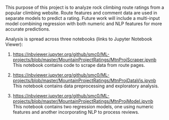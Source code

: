 This purpose of this project is to analyze rock climbing route ratings from a popular climbing website. Route features and comment data are used in separate models to predict a rating. Future work will include a multi-input model combining regression with both numeric and NLP features for more accurate predictions.

Analysis is spread across three notebooks (links to Jupyter Notebook Viewer):

1. https://nbviewer.jupyter.org/github/smc0/ML-projects/blob/master/MountainProjectRatings/MtnProjScraper.ipynb  
This notebook contains code to scrape data from route pages.

2. https://nbviewer.jupyter.org/github/smc0/ML-projects/blob/master/MountainProjectRatings/MtnProjDataVis.ipynb  
This notebook contains data preprocessing and exploratory analysis.

3. https://nbviewer.jupyter.org/github/smc0/ML-projects/blob/master/MountainProjectRatings/MtnProjModel.ipynb  
This notebook contains two regression models, one using numeric features and another incorporating NLP to process reviews.
